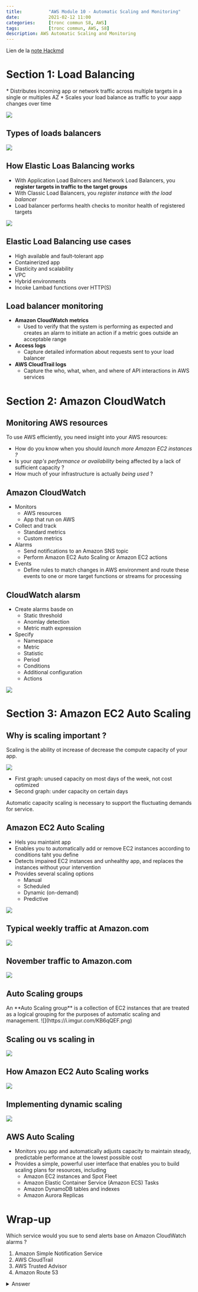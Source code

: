 ```yaml
---
title:          "AWS Module 10 - Automatic Scaling and Monitoring"
date:           2021-02-12 11:00
categories:     [tronc commun S8, AWS]
tags:           [tronc commun, AWS, S8]
description: AWS Automatic Scaling and Monitoring
---
```

Lien de la [note Hackmd](https://hackmd.io/@lemasymasa/Hky6CT7Zd)

# Section 1: Load Balancing
<div class="alert alert-info" role="alert" markdown="1">
* Distributes incoming app or network traffic across multiple targets in a single or multiples AZ
* Scales your load balance as traffic to your aapp changes over time

![](https://i.imgur.com/qUEq6yE.png)
</div>

## Types of loads balancers
![](https://i.imgur.com/qaMGpPX.png)

## How Elastic Loas Balancing works
* With Application Load Balncers and Network Load Balancers, you **register targets in traffic to the target groups**
* With Classic Load Balancers, you *register instance with the load balancer*
* Load balancer performs health checks to monitor health of registered targets

![](https://i.imgur.com/DDry2vd.png)

## Elastic Load Balancing use cases
* High available and fault-tolerant app
* Containerized app
* Elasticity and scalability
* VPC
* Hybrid environments
* Incoke Lambad functions over HTTP(S)

## Load balancer monitoring
* **Amazon CloudWatch metrics**
    * Used to verify that the system is performing as expected and creates an alarm to initiate an action if a metric goes outside an acceptable range
* **Access logs**
    * Capture detailed information about requests sent to your load balancer
* **AWS CloudTrail logs**
    * Capture the who, what, when, and where of API interactions in AWS services

# Section 2: Amazon CloudWatch
## Monitoring AWS resources
To use AWS efficiently, you need insight into your AWS resources:
* How do you know when you should *launch more Amazon EC2 instances ?*
* Is your *app's performance or availability* being affected by a lack of sufficient capacity ?
* How much of your infrastructure is actually *being used* ?

## Amazon CloudWatch
* Monitors
    * AWS resources
    * App that run on AWS
* Collect and track
    * Standard metrics
    * Custom metrics
* Alarms
    * Send notifications to an Amazon SNS topic
    * Perform Amazon EC2 Auto Scaling or Amazon EC2 actions
* Events
    * Define rules to match changes in AWS environment and route these events to one or more target functions or streams for processing

## CloudWatch alarsm
* Create alarms basde on
    * Static threshold
    * Anomlay detection
    * Metric math expression
* Specify
    * Namespace
    * Metric
    * Statistic
    * Period
    * Conditions
    * Additional configuration
    * Actions

![](https://i.imgur.com/SP5DoTW.png)

# Section 3: Amazon EC2 Auto Scaling
## Why is scaling important ?
<div class="alert alert-info" role="alert" markdown="1">
Scaling is the ability ot increase of decrease the compute capacity of your app. 
</div>

![](https://i.imgur.com/yLp2cmb.png)
* First graph: unused capacity on most days of the week, not cost optimized
* Second graph: under capacity on certain days

<div class="alert alert-warning" role="alert" markdown="1">
Automatic capacity scaling is necessary to support the fluctuating demands for service.
</div>

## Amazon EC2 Auto Scaling
* Hels you maintaint app
* Enables you to automatically add or remove EC2 instances according to conditions taht you define
* Detects impaired EC2 instances and unhealthy app, and replaces the instances without your intervention
* Provides several scaling options
    * Manual
    * Scheduled
    * Dynamic (on-demand)
    * Predictive

![](https://i.imgur.com/XFwCJ6g.png)

## Typical weekly traffic at Amazon.com
![](https://i.imgur.com/xm7oy5W.png)

## November traffic to Amazon.com
![](https://i.imgur.com/6wxUWLS.png)

## Auto Scaling groups
<div class="alert alert-info" role="alert" markdown="1">
An **Auto Scaling group** is a collection of EC2 instances that are treated as a logical grouping for the purposes of automatic scaling and management.
![](https://i.imgur.com/KB6qQEF.png)
</div>

## Scaling ou vs scaling in
![](https://i.imgur.com/6pccaGF.png)

## How Amazon EC2 Auto Scaling works
![](https://i.imgur.com/uWKP0lO.png)

## Implementing dynamic scaling
![](https://i.imgur.com/wMLgVn0.png)

## AWS Auto Scaling
* Monitors you app and automatically adjusts capacity to maintain steady, predictable performance at the lowest possible cost
* Provides a simple, powerful user interface that enables you to build scaling plans for resources, including
    * Amazon EC2 instances and Spot Fleet
    * Amazon Elastic Container Service (Amazon ECS) Tasks
    * Amazon DynamoDB tables and indexes
    * Amazon Aurora Replicas

# Wrap-up
Which service would you sue to send alerts base on Amazon CloudWatch alarms ?
1. Amazon Simple Notification Service
2. AWS CloudTrail
3. AWS Trusted Advisor
4. Amazon Route 53

<details markdown="1">
<summary>Answer</summary>
Keywords:
* send alerts
* Amazon CloudWatch Alarms

Answer: 1.
</details>